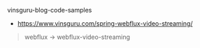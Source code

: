 vinsguru-blog-code-samples

- https://www.vinsguru.com/spring-webflux-video-streaming/
> webflux -> webflux-video-streaming
